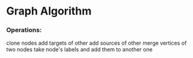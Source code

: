 # Graph Algorithm

### Operations:
clone nodes
add targets of other
add sources of other
merge vertices of two nodes
take node's labels and add them to another one

